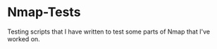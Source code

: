Nmap-Tests
==========

Testing scripts that I have written to test some parts of Nmap that I've worked on.
